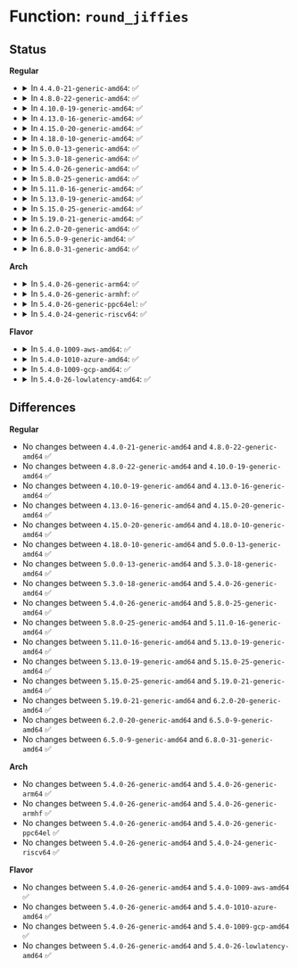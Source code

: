 # Function: <code>round_jiffies</code>

## Status
<b>Regular</b>
<ul>
<li>
<details>
<summary>In <code>4.4.0-21-generic-amd64</code>: ✅</summary>

```c
long unsigned int round_jiffies(long unsigned int j)
```

```json
{
  "name": "round_jiffies",
  "collision_type": "Unique Global",
  "inline_type": "No",
  "funcs": [
    {
      "addr": 18446744071579809408,
      "name": "round_jiffies",
      "external": true,
      "loc": "kernel/time/timer.c:262",
      "file": "kernel/time/timer.c",
      "inline": "seen, unknown",
      "caller_inline": [],
      "caller_func": [
        "arch/x86/kernel/cpu/mcheck/mce.c:__restart_timer",
        "arch/x86/kernel/cpu/mcheck/mce.c:mce_start_timer",
        "net/sched/sch_generic.c:dev_watchdog",
        "net/sched/sch_generic.c:__netdev_watchdog_up",
        "net/ipv6/ip6_fib.c:fib6_run_gc"
      ]
    }
  ],
  "symbols": [
    {
      "addr": 18446744071579809408,
      "name": "round_jiffies",
      "section": ".text",
      "bind": "STB_GLOBAL",
      "size": 103
    }
  ]
}
```
</details>
</li>
<li>
<details>
<summary>In <code>4.8.0-22-generic-amd64</code>: ✅</summary>

```c
long unsigned int round_jiffies(long unsigned int j)
```

```json
{
  "name": "round_jiffies",
  "collision_type": "Unique Global",
  "inline_type": "No",
  "funcs": [
    {
      "addr": 18446744071579837360,
      "name": "round_jiffies",
      "external": true,
      "loc": "kernel/time/timer.c:360",
      "file": "kernel/time/timer.c",
      "inline": "seen, unknown",
      "caller_inline": [],
      "caller_func": [
        "arch/x86/kernel/cpu/mcheck/mce.c:mce_start_timer",
        "arch/x86/kernel/cpu/mcheck/mce.c:__restart_timer",
        "net/sched/sch_generic.c:__netdev_watchdog_up",
        "net/sched/sch_generic.c:dev_watchdog",
        "net/ipv6/ip6_fib.c:fib6_run_gc"
      ]
    }
  ],
  "symbols": [
    {
      "addr": 18446744071579837360,
      "name": "round_jiffies",
      "section": ".text",
      "bind": "STB_GLOBAL",
      "size": 111
    }
  ]
}
```
</details>
</li>
<li>
<details>
<summary>In <code>4.10.0-19-generic-amd64</code>: ✅</summary>

```c
long unsigned int round_jiffies(long unsigned int j)
```

```json
{
  "name": "round_jiffies",
  "collision_type": "Unique Global",
  "inline_type": "No",
  "funcs": [
    {
      "addr": 18446744071579866416,
      "name": "round_jiffies",
      "external": true,
      "loc": "kernel/time/timer.c:360",
      "file": "kernel/time/timer.c",
      "inline": "seen, unknown",
      "caller_inline": [],
      "caller_func": [
        "arch/x86/kernel/cpu/mcheck/mce.c:__start_timer",
        "net/sched/sch_generic.c:__netdev_watchdog_up",
        "net/sched/sch_generic.c:dev_watchdog",
        "net/ipv6/ip6_fib.c:fib6_run_gc"
      ]
    }
  ],
  "symbols": [
    {
      "addr": 18446744071579866416,
      "name": "round_jiffies",
      "section": ".text",
      "bind": "STB_GLOBAL",
      "size": 111
    }
  ]
}
```
</details>
</li>
<li>
<details>
<summary>In <code>4.13.0-16-generic-amd64</code>: ✅</summary>

```c
long unsigned int round_jiffies(long unsigned int j)
```

```json
{
  "name": "round_jiffies",
  "collision_type": "Unique Global",
  "inline_type": "No",
  "funcs": [
    {
      "addr": 18446744071579875920,
      "name": "round_jiffies",
      "external": true,
      "loc": "kernel/time/timer.c:363",
      "file": "kernel/time/timer.c",
      "inline": "seen, unknown",
      "caller_inline": [],
      "caller_func": [
        "arch/x86/kernel/cpu/mcheck/mce.c:__start_timer",
        "net/sched/sch_generic.c:__netdev_watchdog_up",
        "net/sched/sch_generic.c:dev_watchdog",
        "net/ipv6/ip6_fib.c:fib6_run_gc"
      ]
    }
  ],
  "symbols": [
    {
      "addr": 18446744071579875920,
      "name": "round_jiffies",
      "section": ".text",
      "bind": "STB_GLOBAL",
      "size": 111
    }
  ]
}
```
</details>
</li>
<li>
<details>
<summary>In <code>4.15.0-20-generic-amd64</code>: ✅</summary>

```c
long unsigned int round_jiffies(long unsigned int j)
```

```json
{
  "name": "round_jiffies",
  "collision_type": "Unique Global",
  "inline_type": "No",
  "funcs": [
    {
      "addr": 18446744071579919168,
      "name": "round_jiffies",
      "external": true,
      "loc": "kernel/time/timer.c:363",
      "file": "kernel/time/timer.c",
      "inline": "seen, unknown",
      "caller_inline": [],
      "caller_func": [
        "arch/x86/kernel/cpu/mcheck/mce.c:__start_timer",
        "net/sched/sch_generic.c:__netdev_watchdog_up",
        "net/sched/sch_generic.c:dev_watchdog",
        "net/ipv6/ip6_fib.c:fib6_run_gc"
      ]
    }
  ],
  "symbols": [
    {
      "addr": 18446744071579919168,
      "name": "round_jiffies",
      "section": ".text",
      "bind": "STB_GLOBAL",
      "size": 111
    }
  ]
}
```
</details>
</li>
<li>
<details>
<summary>In <code>4.18.0-10-generic-amd64</code>: ✅</summary>

```c
long unsigned int round_jiffies(long unsigned int j)
```

```json
{
  "name": "round_jiffies",
  "collision_type": "Unique Global",
  "inline_type": "No",
  "funcs": [
    {
      "addr": 18446744071579965776,
      "name": "round_jiffies",
      "external": true,
      "loc": "kernel/time/timer.c:380",
      "file": "kernel/time/timer.c",
      "inline": "seen, unknown",
      "caller_inline": [],
      "caller_func": [
        "arch/x86/kernel/cpu/mcheck/mce.c:__start_timer",
        "net/sched/sch_generic.c:__netdev_watchdog_up",
        "net/sched/sch_generic.c:dev_watchdog",
        "net/ipv6/ip6_fib.c:fib6_run_gc"
      ]
    }
  ],
  "symbols": [
    {
      "addr": 18446744071579965776,
      "name": "round_jiffies",
      "section": ".text",
      "bind": "STB_GLOBAL",
      "size": 120
    }
  ]
}
```
</details>
</li>
<li>
<details>
<summary>In <code>5.0.0-13-generic-amd64</code>: ✅</summary>

```c
long unsigned int round_jiffies(long unsigned int j)
```

```json
{
  "name": "round_jiffies",
  "collision_type": "Unique Global",
  "inline_type": "No",
  "funcs": [
    {
      "addr": 18446744071580012432,
      "name": "round_jiffies",
      "external": true,
      "loc": "kernel/time/timer.c:379",
      "file": "kernel/time/timer.c",
      "inline": "seen, unknown",
      "caller_inline": [],
      "caller_func": [
        "arch/x86/kernel/cpu/mce/core.c:__start_timer",
        "net/sched/sch_generic.c:__netdev_watchdog_up",
        "net/sched/sch_generic.c:dev_watchdog",
        "net/ipv6/ip6_fib.c:fib6_run_gc"
      ]
    }
  ],
  "symbols": [
    {
      "addr": 18446744071580012432,
      "name": "round_jiffies",
      "section": ".text",
      "bind": "STB_GLOBAL",
      "size": 120
    }
  ]
}
```
</details>
</li>
<li>
<details>
<summary>In <code>5.3.0-18-generic-amd64</code>: ✅</summary>

```c
long unsigned int round_jiffies(long unsigned int j)
```

```json
{
  "name": "round_jiffies",
  "collision_type": "Unique Global",
  "inline_type": "No",
  "funcs": [
    {
      "addr": 18446744071580056608,
      "name": "round_jiffies",
      "external": true,
      "loc": "kernel/time/timer.c:379",
      "file": "kernel/time/timer.c",
      "inline": "seen, unknown",
      "caller_inline": [],
      "caller_func": [
        "arch/x86/kernel/cpu/mce/core.c:__start_timer",
        "drivers/ras/cec.c:cec_mod_work",
        "net/sched/sch_generic.c:__netdev_watchdog_up",
        "net/sched/sch_generic.c:dev_watchdog",
        "net/ipv6/ip6_fib.c:fib6_run_gc"
      ]
    }
  ],
  "symbols": [
    {
      "addr": 18446744071580056608,
      "name": "round_jiffies",
      "section": ".text",
      "bind": "STB_GLOBAL",
      "size": 108
    }
  ]
}
```
</details>
</li>
<li>
<details>
<summary>In <code>5.4.0-26-generic-amd64</code>: ✅</summary>

```c
long unsigned int round_jiffies(long unsigned int j)
```

```json
{
  "name": "round_jiffies",
  "collision_type": "Unique Global",
  "inline_type": "No",
  "funcs": [
    {
      "addr": 18446744071580105664,
      "name": "round_jiffies",
      "external": true,
      "loc": "kernel/time/timer.c:383",
      "file": "kernel/time/timer.c",
      "inline": "seen, unknown",
      "caller_inline": [],
      "caller_func": [
        "arch/x86/kernel/cpu/mce/core.c:__start_timer",
        "drivers/ras/cec.c:cec_mod_work",
        "net/sched/sch_generic.c:__netdev_watchdog_up",
        "net/sched/sch_generic.c:dev_watchdog",
        "net/ipv6/ip6_fib.c:fib6_run_gc"
      ]
    }
  ],
  "symbols": [
    {
      "addr": 18446744071580105664,
      "name": "round_jiffies",
      "section": ".text",
      "bind": "STB_GLOBAL",
      "size": 108
    }
  ]
}
```
</details>
</li>
<li>
<details>
<summary>In <code>5.8.0-25-generic-amd64</code>: ✅</summary>

```c
long unsigned int round_jiffies(long unsigned int j)
```

```json
{
  "name": "round_jiffies",
  "collision_type": "Unique Global",
  "inline_type": "No",
  "funcs": [
    {
      "addr": 18446744071580175264,
      "name": "round_jiffies",
      "external": true,
      "loc": "kernel/time/timer.c:383",
      "file": "kernel/time/timer.c",
      "inline": "seen, unknown",
      "caller_inline": [],
      "caller_func": [
        "arch/x86/kernel/cpu/mce/core.c:__start_timer",
        "drivers/ras/cec.c:decay_interval_set",
        "drivers/ras/cec.c:cec_work_fn",
        "net/sched/sch_generic.c:__netdev_watchdog_up",
        "net/sched/sch_generic.c:dev_watchdog",
        "net/ipv6/ip6_fib.c:fib6_run_gc"
      ]
    }
  ],
  "symbols": [
    {
      "addr": 18446744071580175264,
      "name": "round_jiffies",
      "section": ".text",
      "bind": "STB_GLOBAL",
      "size": 107
    }
  ]
}
```
</details>
</li>
<li>
<details>
<summary>In <code>5.11.0-16-generic-amd64</code>: ✅</summary>

```c
long unsigned int round_jiffies(long unsigned int j)
```

```json
{
  "name": "round_jiffies",
  "collision_type": "Unique Global",
  "inline_type": "No",
  "funcs": [
    {
      "addr": 18446744071580159136,
      "name": "round_jiffies",
      "external": true,
      "loc": "kernel/time/timer.c:384",
      "file": "kernel/time/timer.c",
      "inline": "seen, unknown",
      "caller_inline": [],
      "caller_func": [
        "arch/x86/kernel/cpu/mce/core.c:__start_timer",
        "lib/random32.c:prandom_reseed",
        "drivers/ras/cec.c:decay_interval_set",
        "drivers/ras/cec.c:cec_work_fn",
        "net/sched/sch_generic.c:__netdev_watchdog_up",
        "net/sched/sch_generic.c:dev_watchdog",
        "net/ipv6/ip6_fib.c:fib6_run_gc"
      ]
    }
  ],
  "symbols": [
    {
      "addr": 18446744071580159136,
      "name": "round_jiffies",
      "section": ".text",
      "bind": "STB_GLOBAL",
      "size": 107
    }
  ]
}
```
</details>
</li>
<li>
<details>
<summary>In <code>5.13.0-19-generic-amd64</code>: ✅</summary>

```c
long unsigned int round_jiffies(long unsigned int j)
```

```json
{
  "name": "round_jiffies",
  "collision_type": "Unique Global",
  "inline_type": "No",
  "funcs": [
    {
      "addr": 18446744071580163744,
      "name": "round_jiffies",
      "external": true,
      "loc": "kernel/time/timer.c:385",
      "file": "kernel/time/timer.c",
      "inline": "seen, unknown",
      "caller_inline": [],
      "caller_func": [
        "arch/x86/kernel/cpu/mce/core.c:__start_timer",
        "lib/random32.c:prandom_reseed",
        "drivers/thermal/thermal_helpers.c:thermal_set_delay_jiffies",
        "drivers/ras/cec.c:decay_interval_set",
        "drivers/ras/cec.c:cec_work_fn",
        "net/sched/sch_generic.c:__netdev_watchdog_up",
        "net/sched/sch_generic.c:dev_watchdog",
        "net/ipv6/ip6_fib.c:fib6_run_gc"
      ]
    }
  ],
  "symbols": [
    {
      "addr": 18446744071580163744,
      "name": "round_jiffies",
      "section": ".text",
      "bind": "STB_GLOBAL",
      "size": 108
    }
  ]
}
```
</details>
</li>
<li>
<details>
<summary>In <code>5.15.0-25-generic-amd64</code>: ✅</summary>

```c
long unsigned int round_jiffies(long unsigned int j)
```

```json
{
  "name": "round_jiffies",
  "collision_type": "Unique Global",
  "inline_type": "No",
  "funcs": [
    {
      "addr": 18446744071580308368,
      "name": "round_jiffies",
      "external": true,
      "loc": "kernel/time/timer.c:385",
      "file": "kernel/time/timer.c",
      "inline": "seen, unknown",
      "caller_inline": [],
      "caller_func": [
        "arch/x86/kernel/cpu/mce/core.c:__start_timer",
        "lib/random32.c:prandom_reseed",
        "drivers/thermal/thermal_helpers.c:thermal_set_delay_jiffies",
        "drivers/ras/cec.c:decay_interval_set",
        "drivers/ras/cec.c:cec_work_fn",
        "net/sched/sch_generic.c:dev_watchdog",
        "net/ipv6/ip6_fib.c:fib6_run_gc"
      ]
    }
  ],
  "symbols": [
    {
      "addr": 18446744071580308368,
      "name": "round_jiffies",
      "section": ".text",
      "bind": "STB_GLOBAL",
      "size": 108
    }
  ]
}
```
</details>
</li>
<li>
<details>
<summary>In <code>5.19.0-21-generic-amd64</code>: ✅</summary>

```c
long unsigned int round_jiffies(long unsigned int j)
```

```json
{
  "name": "round_jiffies",
  "collision_type": "Unique Global",
  "inline_type": "No",
  "funcs": [
    {
      "addr": 18446744071580521920,
      "name": "round_jiffies",
      "external": true,
      "loc": "kernel/time/timer.c:408",
      "file": "kernel/time/timer.c",
      "inline": "seen, unknown",
      "caller_inline": [],
      "caller_func": [
        "arch/x86/kernel/cpu/mce/core.c:__start_timer",
        "drivers/thermal/thermal_helpers.c:thermal_set_delay_jiffies",
        "drivers/ras/cec.c:decay_interval_set",
        "drivers/ras/cec.c:cec_work_fn",
        "net/sched/sch_generic.c:dev_watchdog",
        "net/ipv6/ip6_fib.c:fib6_run_gc"
      ]
    }
  ],
  "symbols": [
    {
      "addr": 18446744071580521920,
      "name": "round_jiffies",
      "section": ".text",
      "bind": "STB_GLOBAL",
      "size": 135
    }
  ]
}
```
</details>
</li>
<li>
<details>
<summary>In <code>6.2.0-20-generic-amd64</code>: ✅</summary>

```c
long unsigned int round_jiffies(long unsigned int j)
```

```json
{
  "name": "round_jiffies",
  "collision_type": "Unique Global",
  "inline_type": "No",
  "funcs": [
    {
      "addr": 18446744071580777408,
      "name": "round_jiffies",
      "external": true,
      "loc": "kernel/time/timer.c:408",
      "file": "kernel/time/timer.c",
      "inline": "seen, unknown",
      "caller_inline": [],
      "caller_func": [
        "arch/x86/kernel/cpu/mce/core.c:__start_timer",
        "drivers/thermal/thermal_core.c:thermal_zone_device_register_with_trips",
        "drivers/thermal/thermal_core.c:thermal_zone_device_register_with_trips",
        "drivers/ras/cec.c:decay_interval_set",
        "drivers/ras/cec.c:cec_work_fn",
        "net/sched/sch_generic.c:dev_watchdog",
        "net/ipv6/ip6_fib.c:fib6_run_gc"
      ]
    }
  ],
  "symbols": [
    {
      "addr": 18446744071580777408,
      "name": "round_jiffies",
      "section": ".text",
      "bind": "STB_GLOBAL",
      "size": 135
    }
  ]
}
```
</details>
</li>
<li>
<details>
<summary>In <code>6.5.0-9-generic-amd64</code>: ✅</summary>

```c
long unsigned int round_jiffies(long unsigned int j)
```

```json
{
  "name": "round_jiffies",
  "collision_type": "Unique Global",
  "inline_type": "No",
  "funcs": [
    {
      "addr": 18446744071580860464,
      "name": "round_jiffies",
      "external": true,
      "loc": "kernel/time/timer.c:408",
      "file": "kernel/time/timer.c",
      "inline": "seen, unknown",
      "caller_inline": [],
      "caller_func": [
        "arch/x86/kernel/cpu/mce/core.c:__start_timer",
        "drivers/thermal/thermal_core.c:thermal_zone_device_register_with_trips",
        "drivers/thermal/thermal_core.c:thermal_zone_device_register_with_trips",
        "drivers/ras/cec.c:decay_interval_set",
        "drivers/ras/cec.c:cec_work_fn",
        "net/sched/sch_generic.c:dev_watchdog",
        "net/ipv6/ip6_fib.c:fib6_run_gc"
      ]
    }
  ],
  "symbols": [
    {
      "addr": 18446744071580860464,
      "name": "round_jiffies",
      "section": ".text",
      "bind": "STB_GLOBAL",
      "size": 135
    }
  ]
}
```
</details>
</li>
<li>
<details>
<summary>In <code>6.8.0-31-generic-amd64</code>: ✅</summary>

```c
long unsigned int round_jiffies(long unsigned int j)
```

```json
{
  "name": "round_jiffies",
  "collision_type": "Unique Global",
  "inline_type": "No",
  "funcs": [
    {
      "addr": 18446744071580950448,
      "name": "round_jiffies",
      "external": true,
      "loc": "kernel/time/timer.c:408",
      "file": "kernel/time/timer.c",
      "inline": "seen, unknown",
      "caller_inline": [],
      "caller_func": [
        "arch/x86/kernel/cpu/mce/core.c:__start_timer",
        "drivers/thermal/thermal_core.c:thermal_zone_device_register_with_trips",
        "drivers/thermal/thermal_core.c:thermal_zone_device_register_with_trips",
        "drivers/ras/cec.c:decay_interval_set",
        "drivers/ras/cec.c:cec_work_fn",
        "net/sched/sch_generic.c:dev_watchdog",
        "net/ipv6/ip6_fib.c:fib6_run_gc"
      ]
    }
  ],
  "symbols": [
    {
      "addr": 18446744071580950448,
      "name": "round_jiffies",
      "section": ".text",
      "bind": "STB_GLOBAL",
      "size": 139
    }
  ]
}
```
</details>
</li>
</ul>
<b>Arch</b>
<ul>
<li>
<details>
<summary>In <code>5.4.0-26-generic-arm64</code>: ✅</summary>

```c
long unsigned int round_jiffies(long unsigned int j)
```

```json
{
  "name": "round_jiffies",
  "collision_type": "Unique Global",
  "inline_type": "No",
  "funcs": [
    {
      "addr": 18446603336491325232,
      "name": "round_jiffies",
      "external": true,
      "loc": "kernel/time/timer.c:383",
      "file": "kernel/time/timer.c",
      "inline": "seen, unknown",
      "caller_inline": [],
      "caller_func": [
        "net/sched/sch_generic.c:__netdev_watchdog_up",
        "net/sched/sch_generic.c:dev_watchdog",
        "net/ipv6/ip6_fib.c:fib6_run_gc"
      ]
    }
  ],
  "symbols": [
    {
      "addr": 18446603336491325232,
      "name": "round_jiffies",
      "section": ".text",
      "bind": "STB_GLOBAL",
      "size": 152
    }
  ]
}
```
</details>
</li>
<li>
<details>
<summary>In <code>5.4.0-26-generic-armhf</code>: ✅</summary>

```c
long unsigned int round_jiffies(long unsigned int j)
```

```json
{
  "name": "round_jiffies",
  "collision_type": "Unique Global",
  "inline_type": "No",
  "funcs": [
    {
      "addr": 3225313092,
      "name": "round_jiffies",
      "external": true,
      "loc": "kernel/time/timer.c:383",
      "file": "kernel/time/timer.c",
      "inline": "seen, unknown",
      "caller_inline": [],
      "caller_func": [
        "net/sched/sch_generic.c:dev_watchdog",
        "net/ipv6/ip6_fib.c:fib6_run_gc"
      ]
    }
  ],
  "symbols": [
    {
      "addr": 3225313092,
      "name": "round_jiffies",
      "section": ".text",
      "bind": "STB_GLOBAL",
      "size": 112
    }
  ]
}
```
</details>
</li>
<li>
<details>
<summary>In <code>5.4.0-26-generic-ppc64el</code>: ✅</summary>

```c
long unsigned int round_jiffies(long unsigned int j)
```

```json
{
  "name": "round_jiffies",
  "collision_type": "Unique Global",
  "inline_type": "No",
  "funcs": [
    {
      "addr": 13835058055284243920,
      "name": "round_jiffies",
      "external": true,
      "loc": "kernel/time/timer.c:383",
      "file": "kernel/time/timer.c",
      "inline": "seen, unknown",
      "caller_inline": [],
      "caller_func": [
        "net/sched/sch_generic.c:__netdev_watchdog_up",
        "net/sched/sch_generic.c:__netdev_watchdog_up",
        "net/sched/sch_generic.c:dev_watchdog",
        "net/ipv6/ip6_fib.c:fib6_run_gc"
      ]
    }
  ],
  "symbols": [
    {
      "addr": 13835058055284243920,
      "name": "round_jiffies",
      "section": ".text",
      "bind": "STB_GLOBAL",
      "size": 124
    }
  ]
}
```
</details>
</li>
<li>
<details>
<summary>In <code>5.4.0-24-generic-riscv64</code>: ✅</summary>

```c
long unsigned int round_jiffies(long unsigned int j)
```

```json
{
  "name": "round_jiffies",
  "collision_type": "Unique Global",
  "inline_type": "No",
  "funcs": [
    {
      "addr": 18446743936271822272,
      "name": "round_jiffies",
      "external": true,
      "loc": "kernel/time/timer.c:383",
      "file": "kernel/time/timer.c",
      "inline": "seen, unknown",
      "caller_inline": [],
      "caller_func": [
        "net/sched/sch_generic.c:dev_watchdog",
        "net/ipv6/ip6_fib.c:fib6_run_gc"
      ]
    }
  ],
  "symbols": [
    {
      "addr": 18446743936271822272,
      "name": "round_jiffies",
      "section": ".text",
      "bind": "STB_GLOBAL",
      "size": 92
    }
  ]
}
```
</details>
</li>
</ul>
<b>Flavor</b>
<ul>
<li>
<details>
<summary>In <code>5.4.0-1009-aws-amd64</code>: ✅</summary>

```c
long unsigned int round_jiffies(long unsigned int j)
```

```json
{
  "name": "round_jiffies",
  "collision_type": "Unique Global",
  "inline_type": "No",
  "funcs": [
    {
      "addr": 18446744071580074864,
      "name": "round_jiffies",
      "external": true,
      "loc": "kernel/time/timer.c:383",
      "file": "kernel/time/timer.c",
      "inline": "seen, unknown",
      "caller_inline": [],
      "caller_func": [
        "arch/x86/kernel/cpu/mce/core.c:__start_timer",
        "drivers/ras/cec.c:cec_mod_work",
        "net/sched/sch_generic.c:__netdev_watchdog_up",
        "net/sched/sch_generic.c:dev_watchdog",
        "net/ipv6/ip6_fib.c:fib6_run_gc"
      ]
    }
  ],
  "symbols": [
    {
      "addr": 18446744071580074864,
      "name": "round_jiffies",
      "section": ".text",
      "bind": "STB_GLOBAL",
      "size": 108
    }
  ]
}
```
</details>
</li>
<li>
<details>
<summary>In <code>5.4.0-1010-azure-amd64</code>: ✅</summary>

```c
long unsigned int round_jiffies(long unsigned int j)
```

```json
{
  "name": "round_jiffies",
  "collision_type": "Unique Global",
  "inline_type": "No",
  "funcs": [
    {
      "addr": 18446744071580019680,
      "name": "round_jiffies",
      "external": true,
      "loc": "kernel/time/timer.c:383",
      "file": "kernel/time/timer.c",
      "inline": "seen, unknown",
      "caller_inline": [],
      "caller_func": [
        "arch/x86/kernel/cpu/mce/core.c:__start_timer",
        "drivers/ras/cec.c:cec_mod_work",
        "net/sched/sch_generic.c:__netdev_watchdog_up",
        "net/sched/sch_generic.c:dev_watchdog",
        "net/ipv6/ip6_fib.c:fib6_run_gc"
      ]
    }
  ],
  "symbols": [
    {
      "addr": 18446744071580019680,
      "name": "round_jiffies",
      "section": ".text",
      "bind": "STB_GLOBAL",
      "size": 108
    }
  ]
}
```
</details>
</li>
<li>
<details>
<summary>In <code>5.4.0-1009-gcp-amd64</code>: ✅</summary>

```c
long unsigned int round_jiffies(long unsigned int j)
```

```json
{
  "name": "round_jiffies",
  "collision_type": "Unique Global",
  "inline_type": "No",
  "funcs": [
    {
      "addr": 18446744071580065936,
      "name": "round_jiffies",
      "external": true,
      "loc": "kernel/time/timer.c:383",
      "file": "kernel/time/timer.c",
      "inline": "seen, unknown",
      "caller_inline": [],
      "caller_func": [
        "arch/x86/kernel/cpu/mce/core.c:__start_timer",
        "drivers/ras/cec.c:cec_mod_work",
        "net/sched/sch_generic.c:__netdev_watchdog_up",
        "net/sched/sch_generic.c:dev_watchdog",
        "net/ipv6/ip6_fib.c:fib6_run_gc"
      ]
    }
  ],
  "symbols": [
    {
      "addr": 18446744071580065936,
      "name": "round_jiffies",
      "section": ".text",
      "bind": "STB_GLOBAL",
      "size": 108
    }
  ]
}
```
</details>
</li>
<li>
<details>
<summary>In <code>5.4.0-26-lowlatency-amd64</code>: ✅</summary>

```c
long unsigned int round_jiffies(long unsigned int j)
```

```json
{
  "name": "round_jiffies",
  "collision_type": "Unique Global",
  "inline_type": "No",
  "funcs": [
    {
      "addr": 18446744071580116704,
      "name": "round_jiffies",
      "external": true,
      "loc": "kernel/time/timer.c:383",
      "file": "kernel/time/timer.c",
      "inline": "seen, unknown",
      "caller_inline": [],
      "caller_func": [
        "arch/x86/kernel/cpu/mce/core.c:__start_timer",
        "drivers/ras/cec.c:cec_mod_work",
        "net/sched/sch_generic.c:__netdev_watchdog_up",
        "net/sched/sch_generic.c:dev_watchdog",
        "net/ipv6/ip6_fib.c:fib6_run_gc"
      ]
    }
  ],
  "symbols": [
    {
      "addr": 18446744071580116704,
      "name": "round_jiffies",
      "section": ".text",
      "bind": "STB_GLOBAL",
      "size": 112
    }
  ]
}
```
</details>
</li>
</ul>

## Differences
<b>Regular</b>
<ul>
<li>
No changes between <code>4.4.0-21-generic-amd64</code> and <code>4.8.0-22-generic-amd64</code> ✅
</li>
<li>
No changes between <code>4.8.0-22-generic-amd64</code> and <code>4.10.0-19-generic-amd64</code> ✅
</li>
<li>
No changes between <code>4.10.0-19-generic-amd64</code> and <code>4.13.0-16-generic-amd64</code> ✅
</li>
<li>
No changes between <code>4.13.0-16-generic-amd64</code> and <code>4.15.0-20-generic-amd64</code> ✅
</li>
<li>
No changes between <code>4.15.0-20-generic-amd64</code> and <code>4.18.0-10-generic-amd64</code> ✅
</li>
<li>
No changes between <code>4.18.0-10-generic-amd64</code> and <code>5.0.0-13-generic-amd64</code> ✅
</li>
<li>
No changes between <code>5.0.0-13-generic-amd64</code> and <code>5.3.0-18-generic-amd64</code> ✅
</li>
<li>
No changes between <code>5.3.0-18-generic-amd64</code> and <code>5.4.0-26-generic-amd64</code> ✅
</li>
<li>
No changes between <code>5.4.0-26-generic-amd64</code> and <code>5.8.0-25-generic-amd64</code> ✅
</li>
<li>
No changes between <code>5.8.0-25-generic-amd64</code> and <code>5.11.0-16-generic-amd64</code> ✅
</li>
<li>
No changes between <code>5.11.0-16-generic-amd64</code> and <code>5.13.0-19-generic-amd64</code> ✅
</li>
<li>
No changes between <code>5.13.0-19-generic-amd64</code> and <code>5.15.0-25-generic-amd64</code> ✅
</li>
<li>
No changes between <code>5.15.0-25-generic-amd64</code> and <code>5.19.0-21-generic-amd64</code> ✅
</li>
<li>
No changes between <code>5.19.0-21-generic-amd64</code> and <code>6.2.0-20-generic-amd64</code> ✅
</li>
<li>
No changes between <code>6.2.0-20-generic-amd64</code> and <code>6.5.0-9-generic-amd64</code> ✅
</li>
<li>
No changes between <code>6.5.0-9-generic-amd64</code> and <code>6.8.0-31-generic-amd64</code> ✅
</li>
</ul>
<b>Arch</b>
<ul>
<li>
No changes between <code>5.4.0-26-generic-amd64</code> and <code>5.4.0-26-generic-arm64</code> ✅
</li>
<li>
No changes between <code>5.4.0-26-generic-amd64</code> and <code>5.4.0-26-generic-armhf</code> ✅
</li>
<li>
No changes between <code>5.4.0-26-generic-amd64</code> and <code>5.4.0-26-generic-ppc64el</code> ✅
</li>
<li>
No changes between <code>5.4.0-26-generic-amd64</code> and <code>5.4.0-24-generic-riscv64</code> ✅
</li>
</ul>
<b>Flavor</b>
<ul>
<li>
No changes between <code>5.4.0-26-generic-amd64</code> and <code>5.4.0-1009-aws-amd64</code> ✅
</li>
<li>
No changes between <code>5.4.0-26-generic-amd64</code> and <code>5.4.0-1010-azure-amd64</code> ✅
</li>
<li>
No changes between <code>5.4.0-26-generic-amd64</code> and <code>5.4.0-1009-gcp-amd64</code> ✅
</li>
<li>
No changes between <code>5.4.0-26-generic-amd64</code> and <code>5.4.0-26-lowlatency-amd64</code> ✅
</li>
</ul>

